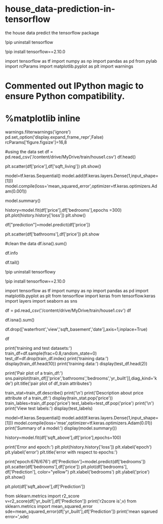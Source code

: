 # house_data-prediction-in-tensorflow
the house data predict the tensorflow package

!pip uninstall tensorflow

!pip install tensorflow==2.10.0

import tensorflow as tf
import numpy as np
import pandas as pd
from pylab import rcParams
import matplotlib.pyplot as plt
import warnings

# Commented out IPython magic to ensure Python compatibility.
# %matplotlib inline
warnings.filterwarnings('ignore')
pd.set_option('display.expand_frame_repr',False)
rcParams['figure.figsize']=16,8

#using the data set
df = pd.read_csv('/content/drive/MyDrive/train/house1.csv')
df.head()

plt.scatter(df['price'],df['sqft_living'])
plt.show()

model=tf.keras.Sequential()
model.add(tf.keras.layers.Dense(1,input_shape=[1]))
model.compile(loss='mean_squared_error',optimizer=tf.keras.optimizers.Adam(0.001))

model.summary()

history=model.fit(df['price'],df['bedrooms'],epochs =300)
plt.plot(history.history['loss'])
plt.show()

df["prediction"]=model.predict(df['price'])

plt.scatter(df['bathrooms'],df['price'])
plt.show

#clean the data
df.isna().sum()

df.info

df.tail()

!pip uninstall tensorflowy

!pip install tensorflow==2.10.0

import tensorflow as tf
import numpy as np
import pandas as pd
import matplotlib.pyplot as plt
from tensorflow import keras
from tensorflow.keras import layers
import seaborn as sns

df = pd.read_csv('/content/drive/MyDrive/train/house1.csv')
df

df.isna().sum()

df.drop(['waterfront','view','sqft_basement','date'],axis=1,inplace=True)

df

print('training and test datasets:')
train_df=df.sample(frac=0.8,random_state=0)
test_df=df.drop(train_df.index)
print('training data:')
display(train_df.head(10))
print('training data:')
display(test_df.head(2))

print('Pair plot of a train_df:')
sns.pairplot(train_df[['price','bathrooms','bedrooms','yr_built']],diag_kind='kde')
plt.title('pair plot of df_train attributes')

train_stat=train_df.describe()
print('\n')
print('Description about price attribute of a train_df:')
display(train_stat.pop('price'))
train_lables=train_df.pop('price')
test_labels=test_df.pop('price')
print('\n')
print('View test labels:')
display(test_labels)

model=tf.keras.Sequential()
model.add(tf.keras.layers.Dense(1,input_shape=[1]))
model.compile(loss='mse',optimizer=tf.keras.optimizers.Adam(0.01))
print('Summary of a model:')
display(model.summary())

history=model.fit(df['sqft_above'],df['price'],epochs=100)

print('Error and epoch:')
plt.plot(history.history['loss'])
plt.xlabel('epoch')
plt.ylabel('error')
plt.title('error with respect to epochs:')

print('epoch:676/676')
df['Prediction']=model.predict(df['bedrooms'])
plt.scatter(df['bedrooms'],df['price'])
plt.plot(df['bedrooms'], df['Prediction'], color="yellow")
plt.xlabel('bedrooms')
plt.ylabel('price')
plt.show()

plt.plot(df['sqft_above'],df['Prediction'])

from sklearn.metrics import r2_score
v=r2_score(df['yr_built'],df['Prediction'])
print('r2score is',v)
from sklearn.metrics import mean_squared_error
sde=mean_squared_error(df['yr_built'],df['Prediction'])
print('mean sqarued error=',sde)
